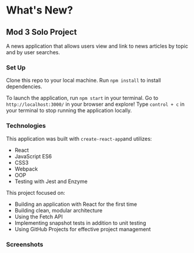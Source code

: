 # What's New?
## Mod 3 Solo Project

A news application that allows users view and link to news articles by topic and by user searches.

### Set Up

Clone this repo to your local machine.
Run `npm install` to install dependencies.

To launch the application, run `npm start` in your terminal.
Go to `http://localhost:3000/` in your browser and explore!
Type `control + c` in your terminal to stop running the application locally.

### Technologies

This application was built with `create-react-app`and utilizes:
  - React
  - JavaScript ES6
  - CSS3
  - Webpack
  - OOP
  - Testing with Jest and Enzyme

This project focused on:
  - Building an application with React for the first time
  - Building clean, modular architecture
  - Using the Fetch API
  - Implementing snapshot tests in addition to unit testing
  - Using GitHub Projects for effective project management

### Screenshots
